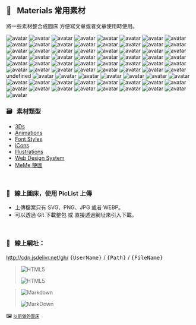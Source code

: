                               
## :art: &nbsp; Materials 常用素材
  將一些素材整合成圖床         方便寫文章或者文章使用時使用。


  
<img src="https://api.dicebear.com/6.x/pixel-art-neutral/svg?seed=Nuri&randomizeIds=true&backgroundType=gradientLinear,solid&backgroundColor=6d9082,72ffff,916ff4,ff4bff,transparent&backgroundRotation=273&translateX=15&translateY=18&rotate=278&scale=190&radius=4&size=88" alt="avatar"/>  <img src="https://api.dicebear.com/6.x/pixel-art-neutral/svg?seed=Delia&randomizeIds=true&backgroundType=gradientLinear,solid&backgroundColor=2d5bbb,aaaaff,49b1fb,7bffff,transparent&backgroundRotation=-304&translateX=8&translateY=-13&rotate=235&scale=168&radius=4&size=88" alt="avatar"/>  <img src="https://api.dicebear.com/6.x/pixel-art-neutral/svg?seed=Matthew&randomizeIds=true&backgroundType=gradientLinear,solid&backgroundColor=356c90,d9d9d9,95b5a2,ffffff,transparent&backgroundRotation=-158&translateX=18&translateY=10&rotate=309&scale=125&radius=4&size=88" alt="avatar"/>  <img src="https://api.dicebear.com/6.x/pixel-art-neutral/svg?seed=Alexander&randomizeIds=true&backgroundType=gradientLinear,solid&backgroundColor=cd5f79,ff67ff,ca764c,ff8383,transparent&backgroundRotation=-92&translateX=14&translateY=17&rotate=112&scale=117&radius=4&size=88" alt="avatar"/>  <img src="https://api.dicebear.com/6.x/pixel-art-neutral/svg?seed=Levina&randomizeIds=true&backgroundType=gradientLinear,solid&backgroundColor=eb6737,ff1818,305454,181818,transparent&backgroundRotation=-151&translateX=-5&translateY=-20&rotate=109&scale=60&radius=4&size=88" alt="avatar"/>  <img src="https://api.dicebear.com/6.x/pixel-art-neutral/svg?seed=Servando&randomizeIds=true&backgroundType=gradientLinear,solid&backgroundColor=c0dc95,ffff48,410e45,911491,transparent&backgroundRotation=-14&translateX=-17&translateY=14&rotate=344&scale=175&radius=4&size=88" alt="avatar"/>  <img src="https://api.dicebear.com/6.x/pixel-art-neutral/svg?seed=Katherine&randomizeIds=true&backgroundType=gradientLinear,solid&backgroundColor=9188b5,a8a8ff,588bbe,38ffff,transparent&backgroundRotation=-179&translateX=6&translateY=19&rotate=309&scale=125&radius=4&size=88" alt="avatar"/>  <img src="https://api.dicebear.com/6.x/pixel-art-neutral/svg?seed=Jacob&randomizeIds=true&backgroundType=gradientLinear,solid&backgroundColor=ce2261,ff7676,267503,62ff62,transparent&backgroundRotation=-59&translateX=20&translateY=-8&rotate=267&scale=118&radius=4&size=88" alt="avatar"/>  <img src="https://api.dicebear.com/6.x/pixel-art-neutral/svg?seed=Delia&randomizeIds=true&backgroundType=gradientLinear,solid&backgroundColor=cb373a,ffc4c4,7c76ee,ffffff,transparent&backgroundRotation=125&translateX=21&translateY=-21&rotate=128&scale=70&radius=4&size=88" alt="avatar"/>  <img src="https://api.dicebear.com/6.x/pixel-art-neutral/svg?seed=Alexandra&randomizeIds=true&backgroundType=gradientLinear,solid&backgroundColor=be5e80,ff8888,aab0e6,ffffff,transparent&backgroundRotation=81&translateX=-4&translateY=-14&rotate=269&scale=91&radius=4&size=88" alt="avatar"/>  <img src="https://api.dicebear.com/6.x/pixel-art-neutral/svg?seed=Ignjatije&randomizeIds=true&backgroundType=gradientLinear,solid&backgroundColor=5db21b,58ff58,350082,9bac9b,transparent&backgroundRotation=49&translateX=12&translateY=-14&rotate=170&scale=63&radius=4&size=88" alt="avatar"/>  <img src="https://api.dicebear.com/6.x/pixel-art-neutral/svg?seed=Nakul&randomizeIds=true&backgroundType=gradientLinear,solid&backgroundColor=e43e6d,ff7878,381325,888888,transparent&backgroundRotation=346&translateX=18&translateY=-9&rotate=82&scale=194&radius=4&size=88" alt="avatar"/>  <img src="https://api.dicebear.com/6.x/pixel-art-neutral/svg?seed=Salvador&randomizeIds=true&backgroundType=gradientLinear,solid&backgroundColor=3b8e3a,d8ffd8,673664,d2d2d2,transparent&backgroundRotation=-148&translateX=-5&translateY=-5&rotate=104&scale=188&radius=4&size=88" alt="avatar"/>  <img src="https://api.dicebear.com/6.x/pixel-art-neutral/svg?seed=Julie&randomizeIds=true&backgroundType=gradientLinear,solid&backgroundColor=749a7f,13ff13,600895,a8a8ff,transparent&backgroundRotation=100&translateX=-6&translateY=13&rotate=326&scale=151&radius=4&size=88" alt="avatar"/>  <img src="https://api.dicebear.com/6.x/pixel-art-neutral/svg?seed=Salvador&randomizeIds=true&backgroundType=gradientLinear,solid&backgroundColor=eba506,ffffcc,9a1fa8,3535ff,transparent&backgroundRotation=235&translateX=-14&translateY=2&rotate=52&scale=129&radius=4&size=88" alt="avatar"/>  <img src="https://api.dicebear.com/6.x/pixel-art-neutral/svg?seed=Alexandra&randomizeIds=true&backgroundType=gradientLinear,solid&backgroundColor=c1d272,ffff48,487967,e8ffe8,transparent&backgroundRotation=-24&translateX=10&translateY=-13&rotate=329&scale=69&radius=4&size=88" alt="avatar"/>  <img src="https://api.dicebear.com/6.x/pixel-art-neutral/svg?seed=Jacob&randomizeIds=true&backgroundType=gradientLinear,solid&backgroundColor=5135ab,d8d8ff,dabcd3,ffffff,transparent&backgroundRotation=87&translateX=17&translateY=-7&rotate=59&scale=95&radius=4&size=88" alt="avatar"/>  <img src="https://api.dicebear.com/6.x/pixel-art-neutral/svg?seed=Cody&randomizeIds=true&backgroundType=gradientLinear,solid&backgroundColor=83e3fa,ffffff,515121,b7b7b7,transparent&backgroundRotation=-166&translateX=0&translateY=19&rotate=67&scale=182&radius=4&size=88" alt="avatar"/>  <img src="https://api.dicebear.com/6.x/pixel-art-neutral/svg?seed=Alexander&randomizeIds=true&backgroundType=gradientLinear,solid&backgroundColor=b911c0,fffdff,37a48f,48ffff,transparent&backgroundRotation=178&translateX=8&translateY=9&rotate=118&scale=101&radius=4&size=88" alt="avatar"/>  <img src="https://api.dicebear.com/6.x/pixel-art-neutral/svg?seed=Julie&randomizeIds=true&backgroundType=gradientLinear,solid&backgroundColor=bf37c7,ff1bff,982ce3,ff11ff,transparent&backgroundRotation=-289&translateX=-4&translateY=-19&rotate=151&scale=172&radius=4&size=88" alt="avatar"/>  <img src="https://api.dicebear.com/6.x/pixel-art-neutral/svg?seed=Amy&randomizeIds=true&backgroundType=gradientLinear,solid&backgroundColor=ccbbc7,ffffff,eb0d1c,ff7878,transparent&backgroundRotation=128&translateX=-3&translateY=-3&rotate=267&scale=156&radius=4&size=88" alt="avatar"/>  <img src="https://api.dicebear.com/6.x/pixel-art-neutral/svg?seed=Sami&randomizeIds=true&backgroundType=gradientLinear,solid&backgroundColor=20b04a,64ff64,203e6d,eaeaea,transparent&backgroundRotation=54&translateX=-5&translateY=-5&rotate=104&scale=82&radius=4&size=88" alt="avatar"/>  <img src="https://api.dicebear.com/6.x/pixel-art-neutral/svg?seed=Cody&randomizeIds=true&backgroundType=gradientLinear,solid&backgroundColor=af69f0,ff48ff,994259,fff7f7,transparent&backgroundRotation=-150&translateX=-4&translateY=-18&rotate=244&scale=152&radius=4&size=88" alt="avatar"/>  <img src="https://api.dicebear.com/6.x/pixel-art-neutral/svg?seed=Amina&randomizeIds=true&backgroundType=gradientLinear,solid&backgroundColor=ca2655,ff38ff,d9a251,ff2828,transparent&backgroundRotation=314&translateX=1&translateY=-14&rotate=340&scale=188&radius=4&size=88" alt="avatar"/>  <img src="https://api.dicebear.com/6.x/pixel-art/svg?seed=Amina&randomizeIds=true&backgroundType=gradientLinear,solid&backgroundColor=92d094,ffffff,45cdc8,1bffff,transparent&backgroundRotation=-81&translateX=12&translateY=-17&rotate=282&scale=102&radius=4&size=88" alt="avatar"/>  <img src="https://api.dicebear.com/6.x/pixel-art/svg?seed=Matthew&randomizeIds=true&backgroundType=gradientLinear,solid&backgroundColor=a618c4,ffb5ff,221de9,8484ff,transparent&backgroundRotation=-309&translateX=0&translateY=-14&rotate=77&scale=189&radius=4&size=88" alt="avatar"/>  <img src="https://api.dicebear.com/6.x/pixel-art/svg?seed=Amina&randomizeIds=true&backgroundType=gradientLinear,solid&backgroundColor=ca8c0e,ffff88,a5f7d4,ffffff,transparent&backgroundRotation=-246&translateX=-18&translateY=-12&rotate=129&scale=197&radius=4&size=88" alt="avatar"/>  <img src="https://api.dicebear.com/6.x/pixel-art/svg?seed=Sedef&randomizeIds=true&backgroundType=gradientLinear,solid&backgroundColor=9f7697,ff28ff,d6bce8,ffffff,transparent&backgroundRotation=146&translateX=21&translateY=-1&rotate=337&scale=156&radius=4&size=88" alt="avatar"/>  <img src="https://api.dicebear.com/6.x/pixel-art/svg?seed=Levina&randomizeIds=true&backgroundType=gradientLinear,solid&backgroundColor=2fa18b,dcdcdc,d8cefb,ffffff,transparent&backgroundRotation=-345&translateX=2&translateY=-16&rotate=256&scale=131&radius=4&size=88" alt="avatar"/>  <img src="https://api.dicebear.com/6.x/pixel-art/svg?seed=Allie&randomizeIds=true&backgroundType=gradientLinear,solid&backgroundColor=4caaaf,98ffff,2ac396,0bffff,transparent&backgroundRotation=-236&translateX=-20&translateY=-9&rotate=183&scale=191&radius=4&size=88" alt="avatar"/>  <img src="https://api.dicebear.com/6.x/pixel-art/svg?seed=Amina&randomizeIds=true&backgroundType=gradientLinear,solid&backgroundColor=1769d7,9c9cff,5b7f35,757575,transparent&backgroundRotation=-30&translateX=-8&translateY=10&rotate=341&scale=161&radius=4&size=88" alt="avatar"/>  <img src="https://api.dicebear.com/6.x/pixel-art/svg?seed=Onur&randomizeIds=true&backgroundType=gradientLinear,solid&backgroundColor=3fa390,a3ffa3,6d1de1,d8d8ff,transparent&backgroundRotation=286&translateX=5&translateY=-8&rotate=22&scale=91&radius=4&size=88" alt="avatar"/>  <img src="https://api.dicebear.com/6.x/pixel-art/svg?seed=Amina&randomizeIds=true&backgroundType=gradientLinear,solid&backgroundColor=a642be,ffc3ff,83aeee,5dffff,transparent&backgroundRotation=-287&translateX=14&translateY=-15&rotate=107&scale=124&radius=4&size=88" alt="avatar"/>  <img src="https://api.dicebear.com/6.x/pixel-art/svg?seed=Salvador&randomizeIds=true&backgroundType=gradientLinear,solid&backgroundColor=2d51de,ececff,393024,b8b8b8,transparent&backgroundRotation=-350&translateX=19&translateY=-20&rotate=145&scale=153&radius=4&size=88" alt="avatar"/>  <img src="https://api.dicebear.com/6.x/pixel-art/svg?seed=Servando&randomizeIds=true&backgroundType=gradientLinear,solid&backgroundColor=317c8f,7878ff,3b45ca,f8f8ff,transparent&backgroundRotation=-189&translateX=-13&translateY=-15&rotate=5&scale=70&radius=4&size=88" alt="avatar"/>  <img src="https://api.dicebear.com/6.x/pixel-art/svg?seed=Ronja&randomizeIds=true&backgroundType=gradientLinear,solid&backgroundColor=5a50b4,5454ff,25c1ba,f8ffff,transparent&backgroundRotation=-141&translateX=1&translateY=-2&rotate=141&scale=138&radius=4&size=88" alt="avatar"/>  <img src="https://api.dicebear.com/6.x/pixel-art/svg?seed=Ronja&randomizeIds=true&backgroundType=gradientLinear,solid&backgroundColor=dce073,ffffd8,690a98,d2d2ff,transparent&backgroundRotation=245&translateX=-10&translateY=-17&rotate=302&scale=195&radius=4&size=88" alt="avatar"/>  <img src="https://api.dicebear.com/6.x/pixel-art/svg?seed=Rose&randomizeIds=true&backgroundType=gradientLinear,solid&backgroundColor=dfc5cd,ffffff,1418dd,f6f6ff,transparent&backgroundRotation=43&translateX=-10&translateY=16&rotate=121&scale=165&radius=4&size=88" alt="avatar"/>  <img src="https://api.dicebear.com/6.x/pixel-art/svg?seed=Jacob&randomizeIds=true&backgroundType=gradientLinear,solid&backgroundColor=151c39,9f9f9f,6fff06,f8fff8,transparent&backgroundRotation=-209&translateX=-3&translateY=-16&rotate=235&scale=136&radius=4&size=88" alt="avatar"/>  <img src="https://api.dicebear.com/6.x/pixel-art/svg?seed=Jacob&randomizeIds=true&backgroundType=gradientLinear,solid&backgroundColor=5fd0c5,e8ffff,9888bf,ffffff,transparent&backgroundRotation=265&translateX=-5&translateY=-1&rotate=233&scale=91&radius=4&size=88" alt="avatar"/>  <img src="https://api.dicebear.com/6.x/pixel-art/svg?seed=Ronja&randomizeIds=true&backgroundType=gradientLinear,solid&backgroundColor=1279bd,7676ff,5c67a5,93ffff,transparent&backgroundRotation=-297&translateX=-14&translateY=17&rotate=255&scale=137&radius=4&size=88" alt="avatar"/>  <img src="https://api.dicebear.com/6.x/pixel-art/svg?seed=Alexander&randomizeIds=true&backgroundType=gradientLinear,solid&backgroundColor=48109b,3838ff,82d05b,ffff9f,transparent&backgroundRotation=132&translateX=-1&translateY=1&rotate=356&scale=146&radius=4&size=88" alt="avatar"/>  <img src="https://api.dicebear.com/6.x/pixel-art/svg?seed=Matthew&randomizeIds=true&backgroundType=gradientLinear,solid&backgroundColor=9627a4,ff38ff,9ffe3b,fffff3,transparent&backgroundRotation=275&translateX=-8&translateY=-6&rotate=356&scale=104&radius=4&size=88" alt="avatar"/>  <img src="https://api.dicebear.com/6.x/pixel-art/svg?seed=Servando&randomizeIds=true&backgroundType=gradientLinear,solid&backgroundColor=9b3518,ff4848,a2341e,ff1414,transparent&backgroundRotation=-86&translateX=18&translateY=16&rotate=138&scale=72&radius=4&size=88" alt="avatar"/>  <img src="https://api.dicebear.com/6.x/pixel-art/svg?seed=Matthew&randomizeIds=true&backgroundType=gradientLinear,solid&backgroundColor=2e53f9,0808ff,594976,454545,transparent&backgroundRotation=-238&translateX=15&translateY=-15&rotate=229&scale=131&radius=4&size=88" alt="avatar"/>  <img src="https://api.dicebear.com/6.x/pixel-art/svg?seed=Tracy&randomizeIds=true&backgroundType=gradientLinear,solid&backgroundColor=b84f20,ff1c1c,10cfec,9fffff,transparent&backgroundRotation=-165&translateX=2&translateY=19&rotate=123&scale=64&radius=4&size=88" alt="avatar"/>  <img src="https://api.dicebear.com/6.x/pixel-art/svg?seed=Alexander&randomizeIds=true&backgroundType=gradientLinear,solid&backgroundColor=279120,38ff38,b58ce0,f8f8ff,transparent&backgroundRotation=74&translateX=3&translateY=-16&rotate=118&scale=61&radius=4&size=88" alt="avatar"/>  <img src="https://api.dicebear.com/6.x/pixel-art/svg?seed=Nakul&randomizeIds=true&backgroundType=gradientLinear,solid&backgroundColor=cd2db8,ffeeff,120a3c,5454d5,transparent&backgroundRotation=133&translateX=-19&translateY=15&rotate=32&scale=160&radius=4&size=88" alt="avatar"/>  undefined  <img src="https://api.dicebear.com/6.x/pixel-art-neutral/svg?seed=Nuri&randomizeIds=true&backgroundType=gradientLinear,solid&backgroundColor=6d9082,72ffff,916ff4,ff4bff,transparent&backgroundRotation=273&translateX=15&translateY=18&rotate=278&scale=190&radius=4&size=88" alt="avatar"/>  <img src="https://api.dicebear.com/6.x/pixel-art-neutral/svg?seed=Delia&randomizeIds=true&backgroundType=gradientLinear,solid&backgroundColor=2d5bbb,aaaaff,49b1fb,7bffff,transparent&backgroundRotation=-304&translateX=8&translateY=-13&rotate=235&scale=168&radius=4&size=88" alt="avatar"/>  <img src="https://api.dicebear.com/6.x/pixel-art-neutral/svg?seed=Matthew&randomizeIds=true&backgroundType=gradientLinear,solid&backgroundColor=356c90,d9d9d9,95b5a2,ffffff,transparent&backgroundRotation=-158&translateX=18&translateY=10&rotate=309&scale=125&radius=4&size=88" alt="avatar"/>  <img src="https://api.dicebear.com/6.x/pixel-art-neutral/svg?seed=Alexander&randomizeIds=true&backgroundType=gradientLinear,solid&backgroundColor=cd5f79,ff67ff,ca764c,ff8383,transparent&backgroundRotation=-92&translateX=14&translateY=17&rotate=112&scale=117&radius=4&size=88" alt="avatar"/>  <img src="https://api.dicebear.com/6.x/pixel-art-neutral/svg?seed=Levina&randomizeIds=true&backgroundType=gradientLinear,solid&backgroundColor=eb6737,ff1818,305454,181818,transparent&backgroundRotation=-151&translateX=-5&translateY=-20&rotate=109&scale=60&radius=4&size=88" alt="avatar"/>  <img src="https://api.dicebear.com/6.x/pixel-art-neutral/svg?seed=Servando&randomizeIds=true&backgroundType=gradientLinear,solid&backgroundColor=c0dc95,ffff48,410e45,911491,transparent&backgroundRotation=-14&translateX=-17&translateY=14&rotate=344&scale=175&radius=4&size=88" alt="avatar"/>  <img src="https://api.dicebear.com/6.x/pixel-art-neutral/svg?seed=Katherine&randomizeIds=true&backgroundType=gradientLinear,solid&backgroundColor=9188b5,a8a8ff,588bbe,38ffff,transparent&backgroundRotation=-179&translateX=6&translateY=19&rotate=309&scale=125&radius=4&size=88" alt="avatar"/>  <img src="https://api.dicebear.com/6.x/pixel-art-neutral/svg?seed=Jacob&randomizeIds=true&backgroundType=gradientLinear,solid&backgroundColor=ce2261,ff7676,267503,62ff62,transparent&backgroundRotation=-59&translateX=20&translateY=-8&rotate=267&scale=118&radius=4&size=88" alt="avatar"/>  <img src="https://api.dicebear.com/6.x/pixel-art-neutral/svg?seed=Delia&randomizeIds=true&backgroundType=gradientLinear,solid&backgroundColor=cb373a,ffc4c4,7c76ee,ffffff,transparent&backgroundRotation=125&translateX=21&translateY=-21&rotate=128&scale=70&radius=4&size=88" alt="avatar"/>  <img src="https://api.dicebear.com/6.x/pixel-art-neutral/svg?seed=Alexandra&randomizeIds=true&backgroundType=gradientLinear,solid&backgroundColor=be5e80,ff8888,aab0e6,ffffff,transparent&backgroundRotation=81&translateX=-4&translateY=-14&rotate=269&scale=91&radius=4&size=88" alt="avatar"/>  <img src="https://api.dicebear.com/6.x/pixel-art-neutral/svg?seed=Ignjatije&randomizeIds=true&backgroundType=gradientLinear,solid&backgroundColor=5db21b,58ff58,350082,9bac9b,transparent&backgroundRotation=49&translateX=12&translateY=-14&rotate=170&scale=63&radius=4&size=88" alt="avatar"/>  <img src="https://api.dicebear.com/6.x/pixel-art-neutral/svg?seed=Nakul&randomizeIds=true&backgroundType=gradientLinear,solid&backgroundColor=e43e6d,ff7878,381325,888888,transparent&backgroundRotation=346&translateX=18&translateY=-9&rotate=82&scale=194&radius=4&size=88" alt="avatar"/>  <img src="https://api.dicebear.com/6.x/pixel-art-neutral/svg?seed=Salvador&randomizeIds=true&backgroundType=gradientLinear,solid&backgroundColor=3b8e3a,d8ffd8,673664,d2d2d2,transparent&backgroundRotation=-148&translateX=-5&translateY=-5&rotate=104&scale=188&radius=4&size=88" alt="avatar"/>  <img src="https://api.dicebear.com/6.x/pixel-art-neutral/svg?seed=Julie&randomizeIds=true&backgroundType=gradientLinear,solid&backgroundColor=749a7f,13ff13,600895,a8a8ff,transparent&backgroundRotation=100&translateX=-6&translateY=13&rotate=326&scale=151&radius=4&size=88" alt="avatar"/>  <img src="https://api.dicebear.com/6.x/pixel-art-neutral/svg?seed=Salvador&randomizeIds=true&backgroundType=gradientLinear,solid&backgroundColor=eba506,ffffcc,9a1fa8,3535ff,transparent&backgroundRotation=235&translateX=-14&translateY=2&rotate=52&scale=129&radius=4&size=88" alt="avatar"/>  <img src="https://api.dicebear.com/6.x/pixel-art-neutral/svg?seed=Alexandra&randomizeIds=true&backgroundType=gradientLinear,solid&backgroundColor=c1d272,ffff48,487967,e8ffe8,transparent&backgroundRotation=-24&translateX=10&translateY=-13&rotate=329&scale=69&radius=4&size=88" alt="avatar"/>  <img src="https://api.dicebear.com/6.x/pixel-art-neutral/svg?seed=Jacob&randomizeIds=true&backgroundType=gradientLinear,solid&backgroundColor=5135ab,d8d8ff,dabcd3,ffffff,transparent&backgroundRotation=87&translateX=17&translateY=-7&rotate=59&scale=95&radius=4&size=88" alt="avatar"/>  <img src="https://api.dicebear.com/6.x/pixel-art-neutral/svg?seed=Cody&randomizeIds=true&backgroundType=gradientLinear,solid&backgroundColor=83e3fa,ffffff,515121,b7b7b7,transparent&backgroundRotation=-166&translateX=0&translateY=19&rotate=67&scale=182&radius=4&size=88" alt="avatar"/>  <img src="https://api.dicebear.com/6.x/pixel-art-neutral/svg?seed=Alexander&randomizeIds=true&backgroundType=gradientLinear,solid&backgroundColor=b911c0,fffdff,37a48f,48ffff,transparent&backgroundRotation=178&translateX=8&translateY=9&rotate=118&scale=101&radius=4&size=88" alt="avatar"/>  <img src="https://api.dicebear.com/6.x/pixel-art-neutral/svg?seed=Julie&randomizeIds=true&backgroundType=gradientLinear,solid&backgroundColor=bf37c7,ff1bff,982ce3,ff11ff,transparent&backgroundRotation=-289&translateX=-4&translateY=-19&rotate=151&scale=172&radius=4&size=88" alt="avatar"/>  <img src="https://api.dicebear.com/6.x/pixel-art-neutral/svg?seed=Amy&randomizeIds=true&backgroundType=gradientLinear,solid&backgroundColor=ccbbc7,ffffff,eb0d1c,ff7878,transparent&backgroundRotation=128&translateX=-3&translateY=-3&rotate=267&scale=156&radius=4&size=88" alt="avatar"/>  <img src="https://api.dicebear.com/6.x/pixel-art-neutral/svg?seed=Sami&randomizeIds=true&backgroundType=gradientLinear,solid&backgroundColor=20b04a,64ff64,203e6d,eaeaea,transparent&backgroundRotation=54&translateX=-5&translateY=-5&rotate=104&scale=82&radius=4&size=88" alt="avatar"/>  <img src="https://api.dicebear.com/6.x/pixel-art-neutral/svg?seed=Cody&randomizeIds=true&backgroundType=gradientLinear,solid&backgroundColor=af69f0,ff48ff,994259,fff7f7,transparent&backgroundRotation=-150&translateX=-4&translateY=-18&rotate=244&scale=152&radius=4&size=88" alt="avatar"/>  <img src="https://api.dicebear.com/6.x/pixel-art-neutral/svg?seed=Amina&randomizeIds=true&backgroundType=gradientLinear,solid&backgroundColor=ca2655,ff38ff,d9a251,ff2828,transparent&backgroundRotation=314&translateX=1&translateY=-14&rotate=340&scale=188&radius=4&size=88" alt="avatar"/>    


  ### :card_file_box: &nbsp; 素材類型
   * [3Ds][1]
   * [Animations][2]
   * [Font Styles][3] 
   * [iCons][4]
   * [Illustrations][5]
   * [Web Design System][6]
   * [MeMe 梗圖][7]
  
  [1]: images/3Ds            "3Ds"
  [2]: images/Animations     "Animations"
  [3]: images/FontStyles     "Font Styles"
  [4]: images/iCons          "iCons"
  [5]: images/Illustrations  "Illustrations"
  [6]: images/DesignSystem   "Web Design System"
  [7]: images/Ux-meme        "Ux-meme"

  &nbsp;


  ### :rocket: &nbsp; 線上圖床，使用 PicList 上傳
  * 上傳檔案只有 SVG、PNG、JPG 或者 WEBP。
  * 可以透過 Git 下載整包 或 直接透過網址來引入下載。

  &nbsp;

  ### :link: &nbsp; **線上網址**：
  http://cdn.jsdelivr.net/gh/ <big> `{UserName}` </big> / <big> `{Path}` </big> / <big> `{FileName}` </big>


  > ![HTML5](https://img.shields.io/badge/html5-%23E34F26.svg?style=for-the-badge&logo=html5&logoColor=white)
  > 
  > ![HTML5](https://cdn.jsdelivr.net/gh/Barry028/materials/dist/images/Html-windows.svg)


  > ![Markdown](https://img.shields.io/badge/markdown-%23000000.svg?style=for-the-badge&logo=markdown&logoColor=white)
  > 
  > ![MarkDown](https://cdn.jsdelivr.net/gh/Barry028/materials/dist/images/MarkDown-windows.svg)
  

  🖼️  <small> [以前做的圖床](https://codepen.io/barry199002/full/KKojxXX/13341a19a81088f2e3546004117a64e4) </small>
    




<!--  
✖️  :heavy_multiplication_x:  ➕ :heavy_plus_sign: top
top ➖ :heavy_minus_sign:  ➗ :heavy_division_sign: top
top ♾️  :infinity:    
⚠️  :warning:  🚫  :no_entry_sign: top
  ‼️  :bangbang:  ⁉️  :interrobang: top
top ❓ :question:  ❔ :grey_question: top
top ❕ :grey_exclamation:  ❗ :exclamation:
:heavy_exclamation_mark:  top
top 〰️  :wavy_dash:   x
💱 :currency_exchange: 💲 :heavy_dollar_sign:
🔙  :back:  🔚 :end: top
top 🔛 :on:  🔜 :soon:  top
top 🔝 :top:     top

💬 :speech_balloon:
👁️‍🗨️ :eye_speech_bubble:
🗨️  :left_speech_bubble:
💭 :thought_balloon:
🗯️ :right_anger_bubble:
🤖 :robot:
👋 :wave:
👌 :ok_hand:
✌️  :v:
👈 :point_left:
👉 :point_right:
👆 :point_up_2:
🖕 :fu:
👍 :+1:
🌍 :earth_africa:
🌎 :earth_americas:
🌏 :earth_asia:
🌐 :globe_with_meridians:
🗺️  :world_map:
🌁 :foggy:
🌃 :night_with_stars:
🏙️ :cityscape:
🌄 :sunrise_over_mountains:
🌅 :sunrise:
🌆 :city_sunset:
🌇 :city_sunrise:
🌉 :bridge_at_night:
🗾 :japan:
🌌 :milky_way:
🌠  :stars:
⭐ :star:  top
🌟 :star2:
🎈 :balloon:
🎟️ :tickets:
🎮 :video_game:
🎯 :dart:
🪀 :yo_yo:
🎁 :gift:
🎉 :tada:
🏆 :trophy:
🧭 :compass:
🍪 :cookie:
⌛ :hourglass:
⏳ :hourglass_flowing_sand:
⌚ :watch:
⏰ :alarm_clock:
⏱️  :stopwatch:
🚀 :rocket:
🖼️  :framed_picture:
📟 :pager:
📠 :fax:
📱 :iphone:
📲 :calling:
💻 :computer:
🖱️  :computer_mouse:
🖲️  :trackball:
📔 :notebook_with_decorative_cover:
📚 :books:
📓 :notebook:
🔖 :bookmark:
📑 :bookmark_tabs:
🏷️  :label:
📰 :newspaper:
📜 :scroll:
📒 :ledger:
🧾 :receipt: 💹 :chart:
📤 :outbox_tray:
✉️  :envelope:  📧 :e-mail:
📨 :incoming_envelope: 📩 :envelope_with_arrow:
📤 :outbox_tray: 📥 :inbox_tray:
📦 :package: 📫 :mailbox:  📪  :mailbox_closed:  📬 :mailbox_with_mail:
✏️  :pencil2:
📝 :memo:  📅 :date:  📆 :calendar:
💼 :briefcase: 📁 :file_folder:  📂 :open_file_folder:  🗂️  :card_index_dividers:
🗒️  :spiral_notepad:  🗓️  :spiral_calendar:
📇 :card_index:
:chart_with_upwards_trend:
📉 :chart_with_downwards_trend:
📊 :bar_chart:
📋 :clipboard:
📌 :pushpin:
📍 :round_pushpin:
📎 :paperclip:
🖇️  :paperclips:
📏 :straight_ruler:
📐 :triangular_ruler:
✂️  :scissors:
🗃️  :card_file_box:
🗄️  :file_cabinet:
🗑️  :wastebasket:
🧺 :basket:
🔒 :lock:  🔓 :unlock:  ☑️  :ballot_box_with_check: ✔️  :heavy_check_mark:
🧻 :roll_of_paper:  ⭕  :o:  ❌  :x:  ✅  :white_check_mark:  ❎ :negative_squared_cross_mark:
©️  :copyright: ®️  :registered:  ™️  :tm:
---
:card_index:
:bulb:
:memo:
:card_file_box:
:iphone:
:mag:
:label:
:page_facing_up:
:technologist:
:pencil2:

:money_
<kbd>
<img src="https://api.dicebear.com/6.x/pixel-art/svg?scale=160&rotate=60&backgroundType=gradientLinear&backgroundRotation=0         360         240         210&backgroundColor=c0aede         d1d4f9         ffdfbf         ffd5dc         transparent         b6e3f4&radius=6 alt=avatar width=88 />
</kbd>

<kbd>
<img src="https://api.dicebear.com/6.x/pixel-art/svg?seed=Snowball&scale=175&rotate=80&backgroundRotation=0         360         240         210&randomizeIds=true&backgroundColor=A5EBFF         FFF9E9         C7FFCA         ffd5dc         72C0AE&radius=6&mood[] alt=avatar width=88 />
</kbd>

<kbd>
<img src="https://api.dicebear.com/6.x/pixel-art/svg?&scale=160&rotate=40&backgroundRotation=0         360         240         210&randomizeIds=true&backgroundColor=A5EBFF         FFF9E9         C7FFCA         ffd5dc         72C0AE&radius=6&mood[] alt=avatar width=88 />
</kbd>

<kbd>
<img src="https://api.dicebear.com/6.x/pixel-art/svg?seed=Luna&scale=160&rotate=200&backgroundRotation=0         360         240         210&randomizeIds=true&backgroundColor=A5EBFF         FFF9E9         C7FFCA         ffd5dc         72C0AE&radius=6&mood[] alt=avatar width=88 />
</kbd>

<kbd>
  <img src="https://api.dicebear.com/6.x/pixel-art/svg?seed=Boo&scale=160&rotate=45&backgroundType=gradientLinear&backgroundRotation=0         360         240         210&randomizeIds=true&backgroundColor=A5EBFF         FFF9E9         C7FFCA         ffd5dc         72C0AE&radius=6&mood[] alt=avatar width=88 />
</kbd>

<kbd>
  <img src="https://api.dicebear.com/6.x/bottts/svg?seed=Mittens&radius=6 alt=avatar width=88 />
</kbd>

<kbd>
<img src="https://api.dicebear.com/6.x/bottts/svg?seed=Oliver&radius=6 alt=avatar width=88 />
</kbd>

<kbd>
<img src="https://api.dicebear.com/6.x/bottts/svg?seed=Kiki&radius=6 alt=avatar width=88 />
</kbd>

<kbd>
<img src="https://api.dicebear.com/6.x/bottts/svg?seed=Tinkerbell&radius=6 alt=avatar width=88 />
</kbd>

<kbd>
<img src="https://api.dicebear.com/6.x/bottts/svg?seed=Midnight&radius=6 alt=avatar width=88 />
</kbd>

<kbd>
<img src="https://api.dicebear.com/6.x/bottts/svg?seed=George&radius=6 alt=avatar width=88 />
</kbd>

<kbd>
<img src="https://api.dicebear.com/6.x/bottts/svg?seed=Sassy&radius=6 alt=avatar width=88 />
</kbd>

<kbd>
<img src="https://api.dicebear.com/6.x/avataaars-neutral/svg?seed=Whiskers&radius=6 alt=avatar width=88 />
</kbd>

<kbd>
<img src="https://api.dicebear.com/6.x/avataaars-neutral/svg?seed=Bear&radius=6 alt=avatar width=88 />
</kbd>

<kbd>
<img src="https://api.dicebear.com/6.x/avataaars-neutral/svg?seed=Daisy&radius=6 alt=avatar width=88 />
</kbd>

<kbd>
 <img src="https://api.dicebear.com/6.x/avataaars-neutral/svg?seed=Max&radius=6 alt=avatar width=88 />
</kbd>

<kbd>
<img src="https://api.dicebear.com/6.x/avataaars-neutral/svg?seed=Abby&radius=6 alt=avatar width=88 />
</kbd>

![]("https://api.dicebear.com/6.x/pixel-art-neutral/svg?seed=A&backgroundColor=b6e3f4&scale=120&rotate=30&radius=6&size=120)
![]("https://api.dicebear.com/6.x/pixel-art-neutral/svg?seed=B&backgroundColor=c0aede&scale=160&rotate=125&radius=6&size=120)
![]("https://api.dicebear.com/6.x/pixel-art-neutral/svg?seed=C&backgroundColor=DEB664&scale=110&rotate=55&radius=6&size=120)
![]("https://api.dicebear.com/6.x/pixel-art-neutral/svg?seed=D&backgroundColor=64C9DE&scale=145&rotate=180&radius=6&size=120)
![]("https://api.dicebear.com/6.x/pixel-art-neutral/svg?seed=E&backgroundColor=A77762&scale=125&rotate=325&radius=6&size=120)
![]("https://api.dicebear.com/6.x/pixel-art-neutral/svg?seed=F&backgroundColor=b6e3f4&scale=120&rotate=30&radius=6&size=120)
![]("https://api.dicebear.com/6.x/pixel-art-neutral/svg?seed=G&backgroundColor=32E97C&scale=160&rotate=125&radius=6&size=120)  <br/>
![]("https://api.dicebear.com/6.x/pixel-art-neutral/svg?seed=H&backgroundColor=B72225&scale=110&rotate=55&radius=6&size=120)
![]("https://api.dicebear.com/6.x/pixel-art-neutral/svg?seed=I&backgroundColor=64C9DE&scale=145&rotate=180&radius=6&size=120)
![]("https://api.dicebear.com/6.x/pixel-art-neutral/svg?seed=J&backgroundColor=22B7B4&scale=125&rotate=325&radius=6&size=120)
![]("https://api.dicebear.com/6.x/pixel-art-neutral/svg?seed=I&backgroundColor=381FF1&scale=145&rotate=180&radius=6&size=120)
![]("https://api.dicebear.com/6.x/pixel-art-neutral/svg?seed=J&backgroundColor=D8F11F&scale=125&rotate=325&radius=6&size=120)
![]("https://api.dicebear.com/6.x/pixel-art-neutral/svg?seed=I&backgroundColor=F4B518&scale=145&rotate=180&radius=6&size=120)
![]("https://api.dicebear.com/6.x/pixel-art-neutral/svg?seed=J&backgroundColor=FDF151&scale=125&rotate=325&radius=6&size=120)

![HTML5]("https://img.shields.io/badge/html5-%23E34F26.svg?style=for-the-badge&logo=html5&logoColor=white)  
``` html
<img src="https://cdn.jsdelivr.net/gh/Barry028/materials/images/Animations/BarrYUFO.svg  alt=BarrY UFO />
```      

![Markdown]("https://img.shields.io/badge/markdown-%2660000.svg?style=for-the-badge&logo=markdown&logoColor=white)
``` markdown
![Barry]("https://cdn.jsdelivr.net/gh/Barry028/materials/images/Animations/BarrYUFO.svg)  
``` 
 
 -->  
